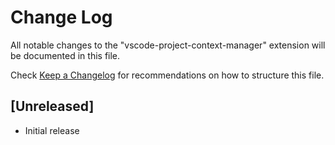 # Change Log

All notable changes to the "vscode-project-context-manager" extension will be documented in this file.

Check [Keep a Changelog](http://keepachangelog.com/) for recommendations on how to structure this file.

## [Unreleased]

- Initial release